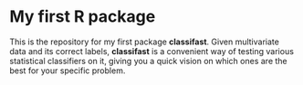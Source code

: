 # My first R package
This is the repository for my first package __classifast__. Given multivariate data and its correct labels, __classifast__ is a convenient way of testing various statistical classifiers on it, giving you a quick vision on which ones are the best for your specific problem. 



